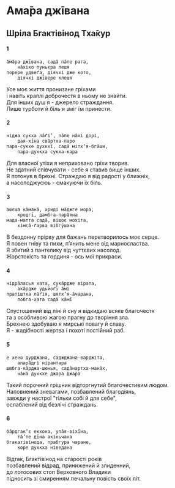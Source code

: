 # Ама̄ра джīвана

## Шріла Бгактівінод Тха̄кур

#### 1

    а̄ма̄ра джīвана, сада̄ па̄пе рата,
        на̄хіко пуньєра лешя
    порере удвеґа, діячхі дже кото,
        діячхі джīвере клешя

Усе моє життя пронизане гріхами \
і навіть краплі доброчестя в ньому не знайти.\
Для інших душ я - джерело страждання.\
Лише турботи й біль я зміг їм принести.

#### 2

    ніджа сукха ла̄ґі’, па̄пе на̄хі дорі,
        дая-хīна сва̄ртха-паро
    пара-сукхе духкхī, сада̄ мітхʼя-бга̄ши,
        пара-духкха сукха-кара

Для власної утіхи я неприховано гріхи творив.\
Не здатний співчувати - себе я ставив вище інших.\
Я потонув в брехні. Страждаю я від радості у ближніх,\
а насолоджусюь - смакуючи їх біль.

#### 3

    ашєша ка̄мана̄, хриді ма̄джге мора,
        кродгī, дамбга-пара̄яна
    мада-матта сада̄, вішоє мохіта,
        хімса̄-ґарва вібгӯшана

В бездонну прірву для бажань перетворилось моє серце.\
Я повен гніву та пихи, пʼянить мене від марносластва.\
Я збитий з пантелику від чуттєвих насолод.\
Жорстокість та гординя - ось мої прикраси.

#### 4

    нідра̄ласья хата, сука̄рдже вірата,
        ака̄рдже удьйоґī а̄мі
    пратіштха ла̄ґія, шятхʼя-а̄чарана,
        лобга-хата сада̄ ка̄мī

Спустошений від ліні й сну я відкидаю всяке благочестя \
та з особливою жагою прагну до творіння зла.\
Брехнею здобуваю я мирські повагу й славу.\
Я - жадібності жертва і похоті постійний раб.

#### 5

    е хено дурджана, саджджана-варджіта,
        апара̄дгі нірантара
    шюбга-ка̄рджа-шюнья, сада̄нартха-мана̄х,
        на̄на̄ духкхе джара джара

Такий порочний грішник відторгнутий благочестивим людом.\
Наповнений зневагами, позбавлений благодіянь,\
завжди у настрої "тільки собі й для себе",\
ослаблений від безлічі страждань.

#### 6

    ба̄рдгакʼє екхона, упа̄я-віхīна,
        та̄’те дīна акіньчана
    бгакатівінода, прабгура чаране,
        коре духкха ніведана

Відтак, Бгактівінод на старості років \
позбавлений відрад, принижений й злиденний,\
до лотосових стоп Верховного Владики \
підносить зі смиренням печальну повість своїх літ.
